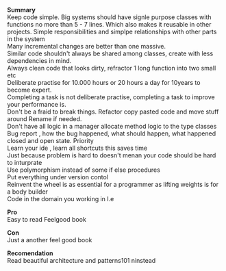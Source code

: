 **Summary**   
Keep code simple. Big systems should have signle purpose classes with functions no more than 5 - 7 lines. Which also makes it reusable in other projects. Simple responsibilities and simplpe relationships with other parts in the system  
Many incremental changes are better than one massive.   
Similar code shouldn't always be shared among classes, create with less dependencies in mind.  
Always clean code that looks dirty, refractor 1 long function into two small etc  
Deliberate practise for 10.000 hours or 20 hours a day for 10years to become expert.   
Completing a task is not deliberate practise, completing a task to improve your performance is.  
Don't be a fraid to break things. Refactor copy pasted code and move stuff around Rename if needed.  
Don't have all logic in a manager allocate method logic to the type classes  
Bug report , how the bug happened, what should happen, what happened closed and open state. Priority  
Learn your ide , learn all shortcuts this saves time  
Just because problem is hard to doesn't menan your code should be hard to inturprate  
Use polymorphism instead of some if else procedures  
Put everything under version contol  
Reinvent the wheel is as essential for a programmer as lifting weights is for a body builder  
Code in the domain you working in I.e   

**Pro**  
Easy to read Feelgood book  

**Con**  
Just a another feel good book  

**Recomendation**  
Read beautiful architecture and patterns101 ninstead  
